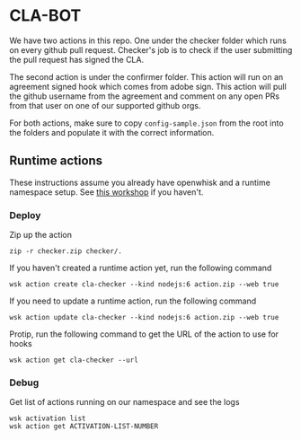 # CLA-BOT

We have two actions in this repo. One under the checker folder which runs on every github pull request. Checker's job is to check if the user submitting the pull request has signed the CLA.

The second action is under the confirmer folder. This action will run on an agreement signed hook which comes from adobe sign. This action will pull the github username from the agreement and comment on any open PRs from that user on one of our supported github orgs. 

For both actions, make sure to copy `config-sample.json` from the root into the folders and populate it with the correct information.

## Runtime actions

These instructions assume you already have openwhisk and a runtime namespace setup. See [this workshop](https://hirenoble.github.io/Marriott-Workshop/) if you haven't. 

### Deploy

Zip up the action

```
zip -r checker.zip checker/.
```

If you haven't created a runtime action yet, run the following command

```
wsk action create cla-checker --kind nodejs:6 action.zip --web true
```

If you need to update a runtime action, run the following command

```
wsk action update cla-checker --kind nodejs:6 action.zip --web true
```

Protip, run the following command to get the URL of the action to use for hooks

```
wsk action get cla-checker --url
```

### Debug

Get list of actions running on our namespace and see the logs

```
wsk activation list
wsk action get ACTIVATION-LIST-NUMBER
```


